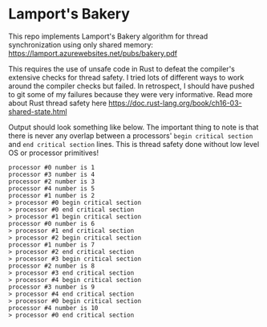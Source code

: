 # Lamport's Bakery

This repo implements Lamport's Bakery algorithm for thread synchronization using only shared memory: https://lamport.azurewebsites.net/pubs/bakery.pdf

This requires the use of unsafe code in Rust to defeat the compiler's extensive checks for thread safety. I tried lots of different ways to work around the compiler checks but failed. In retrospect, I should have pushed to git some of my failures because they were very informative. Read more about Rust thread safety here https://doc.rust-lang.org/book/ch16-03-shared-state.html

Output should look something like below. The important thing to note is that there is never any overlap between a processors' `begin critical section` and `end critical section` lines. This is thread safety done without low level OS or processor primitives!

```
processor #0 number is 1
processor #3 number is 4
processor #2 number is 3
processor #4 number is 5
processor #1 number is 2
> processor #0 begin critical section
> processor #0 end critical section
> processor #1 begin critical section
processor #0 number is 6
> processor #1 end critical section
> processor #2 begin critical section
processor #1 number is 7
> processor #2 end critical section
> processor #3 begin critical section
processor #2 number is 8
> processor #3 end critical section
> processor #4 begin critical section
processor #3 number is 9
> processor #4 end critical section
> processor #0 begin critical section
processor #4 number is 10
> processor #0 end critical section
```